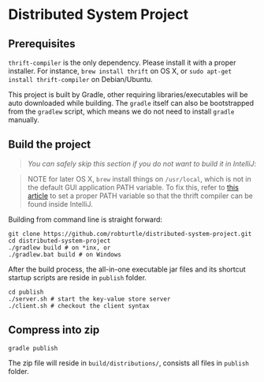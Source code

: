 # Distributed System Project

## Prerequisites
`thrift-compiler` is the only dependency. Please install it with a proper installer. For instance, `brew install thrift` on OS X, or `sudo apt-get install thrift-compiler` on Debian/Ubuntu.

This project is built by Gradle, other requiring libraries/executables will be auto downloaded while building. The `gradle` itself can also be bootstrapped from the `gradlew` script, which means we do not need to install `gradle` manually.

## Build the project
> *You can safely skip this section if you do not want to build it in IntelliJ*:  
  
> NOTE for later OS X, `brew` install things on `/usr/local`,
which is not in the default GUI application PATH variable. To fix this, refer to
[this article](http://depressiverobot.com/2016/02/05/intellij-path.html) to set a proper PATH variable
 so that the thrift compiler can be found inside IntelliJ.

Building from command line is straight forward:

```shell
git clone https://github.com/robturtle/distributed-system-project.git
cd distributed-system-project
./gradlew build # on *inx, or
./gradlew.bat build # on Windows
```

After the build process, the all-in-one executable jar files and its shortcut startup scripts are reside in `publish` folder.

```shell
cd publish
./server.sh # start the key-value store server
./client.sh # checkout the client syntax
```

## Compress into zip

```shell
gradle publish
```

The zip file will reside in `build/distributions/`, consists all files in `publish` folder.
